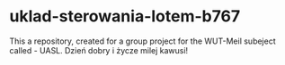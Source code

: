 # uklad-sterowania-lotem-b767
This a repository, created for a group project for the WUT-Meil subeject called -  UASL.
Dzień dobry i życze milej kawusi!
